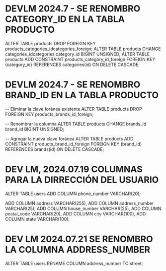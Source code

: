 
# DEVLM 2024.7 - SE RENOMBRO CATEGORY_ID EN LA TABLA PRODUCTO 
ALTER TABLE products DROP FOREIGN KEY products_categories_idcategories_foreign;
ALTER TABLE products CHANGE categories_idcategories category_id BIGINT UNSIGNED;
ALTER TABLE products ADD CONSTRAINT products_category_id_foreign FOREIGN KEY (category_id) REFERENCES categories(id) ON DELETE CASCADE;

# DEVLM 2024.7 - SE RENOMBRO BRAND_ID EN LA TABLA PRODUCTO 
-- Eliminar la clave foránea existente
ALTER TABLE products DROP FOREIGN KEY products_brands_id_foreign;

-- Renombrar la columna
ALTER TABLE products CHANGE brands_id brand_id BIGINT UNSIGNED;

-- Agregar la nueva clave foránea
ALTER TABLE products ADD CONSTRAINT products_brand_id_foreign FOREIGN KEY (brand_id) REFERENCES brands(id) ON DELETE CASCADE;



# DEV LM, 2024.07.19 COLUMNAS PARA LA DIRRECCIÓN DEL USUARIO

ALTER TABLE users 
ADD COLUMN phone_number VARCHAR(20);

ADD COLUMN address VARCHAR(255),
ADD COLUMN address_number VARCHAR(25),
ADD COLUMN house_number VARCHAR(25),
ADD COLUMN postal_code VARCHAR(20),
ADD COLUMN city VARCHAR(100),
ADD COLUMN state VARCHAR(100);

# DEV LM 2024.07.21 SE RENOMBRO LA COLUMNA ADDRESS_NUMBER

ALTER TABLE users RENAME COLUMN address_number TO street;

